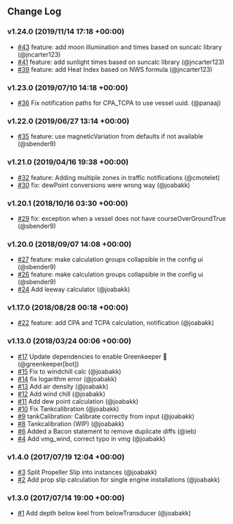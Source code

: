 ## Change Log

### v1.24.0 (2019/11/14 17:18 +00:00)
- [#43](https://github.com/SignalK/signalk-derived-data/pull/43) feature: add moon illumination and times based on suncalc library (@jncarter123)
- [#41](https://github.com/SignalK/signalk-derived-data/pull/41) feature: add sunlight times based on suncalc library (@jncarter123)
- [#39](https://github.com/SignalK/signalk-derived-data/pull/39) feature: add Heat Index based on NWS formula (@jncarter123)

### v1.23.0 (2019/07/10 14:18 +00:00)
- [#36](https://github.com/SignalK/signalk-derived-data/pull/36) Fix notification paths for CPA_TCPA to use vessel uuid. (@panaaj)

### v1.22.0 (2019/06/27 13:14 +00:00)
- [#35](https://github.com/SignalK/signalk-derived-data/pull/35) feature: use magneticVariation from defaults if not available (@sbender9)

### v1.21.0 (2019/04/16 19:38 +00:00)
- [#32](https://github.com/SignalK/signalk-derived-data/pull/32) feature: Adding multiple zones in traffic notifications (@cmotelet)
- [#30](https://github.com/SignalK/signalk-derived-data/pull/30) fix: dewPoint conversions were wrong way (@joabakk)

### v1.20.1 (2018/10/16 03:30 +00:00)
- [#29](https://github.com/SignalK/signalk-derived-data/pull/29) fix: exception when a vessel does not have courseOverGroundTrue (@sbender9)

### v1.20.0 (2018/09/07 14:08 +00:00)
- [#27](https://github.com/SignalK/signalk-derived-data/pull/27) feature: make calculation groups collapsible in the config ui (@sbender9)
- [#26](https://github.com/SignalK/signalk-derived-data/pull/26) feature: make calculation groups collapsible in the config ui (@sbender9)
- [#24](https://github.com/SignalK/signalk-derived-data/pull/24) Add leeway calculator (@joabakk)

### v1.17.0 (2018/08/28 00:18 +00:00)
- [#22](https://github.com/SignalK/signalk-derived-data/pull/22) feature: add CPA and TCPA calculation, notification (@joabakk)

### v1.13.0 (2018/03/24 00:06 +00:00)
- [#17](https://github.com/SignalK/signalk-derived-data/pull/17) Update dependencies to enable Greenkeeper 🌴 (@greenkeeper[bot])
- [#15](https://github.com/SignalK/signalk-derived-data/pull/15) Fix to windchill calc (@joabakk)
- [#14](https://github.com/SignalK/signalk-derived-data/pull/14) fix logarithm error (@joabakk)
- [#13](https://github.com/SignalK/signalk-derived-data/pull/13) Add air density (@joabakk)
- [#12](https://github.com/SignalK/signalk-derived-data/pull/12) Add wind chill (@joabakk)
- [#11](https://github.com/SignalK/signalk-derived-data/pull/11) Add dew point calculation (@joabakk)
- [#10](https://github.com/SignalK/signalk-derived-data/pull/10) Fix Tankcalibration (@joabakk)
- [#9](https://github.com/SignalK/signalk-derived-data/pull/9) tankCalibration: Calibrate correctly from input (@joabakk)
- [#8](https://github.com/SignalK/signalk-derived-data/pull/8) Tankcalibration (WIP) (@joabakk)
- [#6](https://github.com/SignalK/signalk-derived-data/pull/6) Added a Bacon statement to remove duplicate diffs  (@ieb)
- [#4](https://github.com/SignalK/signalk-derived-data/pull/4) Add vmg_wind, correct typo in vmg (@joabakk)

### v1.4.0 (2017/07/19 12:04 +00:00)
- [#3](https://github.com/SignalK/signalk-derived-data/pull/3) Split Propeller Slip into instances (@joabakk)
- [#2](https://github.com/SignalK/signalk-derived-data/pull/2) Add prop slip calculation for single engine installations (@joabakk)

### v1.3.0 (2017/07/14 19:00 +00:00)
- [#1](https://github.com/SignalK/signalk-derived-data/pull/1) Add depth below keel from belowTransducer (@joabakk)